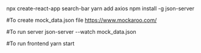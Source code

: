 #
npx create-react-app search-bar
yarn add axios
npm install -g json-server

#To create mock_data.json file
https://www.mockaroo.com/ 

#To run server
json-server --watch mock_data.json

#To run frontend
yarn start


